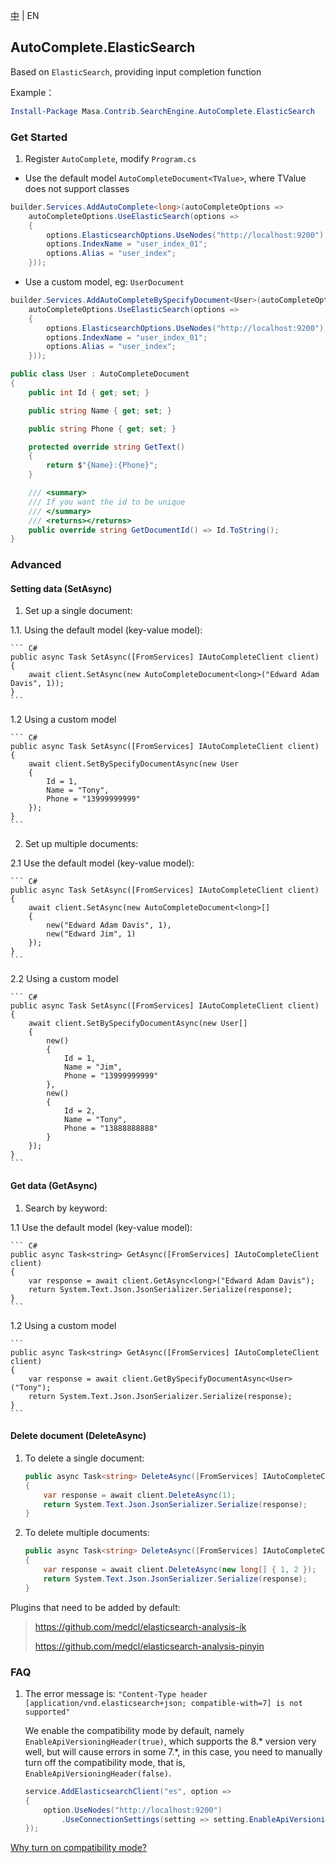 [中](README.zh-CN.md) | EN

## AutoComplete.ElasticSearch

Based on `ElasticSearch`, providing input completion function

Example：

``` powershell
Install-Package Masa.Contrib.SearchEngine.AutoComplete.ElasticSearch
```

### Get Started

1. Register `AutoComplete`, modify `Program.cs`

* Use the default model `AutoCompleteDocument<TValue>`, where TValue does not support classes

``` C#
builder.Services.AddAutoComplete<long>(autoCompleteOptions =>
    autoCompleteOptions.UseElasticSearch(options =>
    {
        options.ElasticsearchOptions.UseNodes("http://localhost:9200");
        options.IndexName = "user_index_01";
        options.Alias = "user_index";
    }));
```

* Use a custom model, eg: `UserDocument`

``` C#
builder.Services.AddAutoCompleteBySpecifyDocument<User>(autoCompleteOptions =>
    autoCompleteOptions.UseElasticSearch(options =>
    {
        options.ElasticsearchOptions.UseNodes("http://localhost:9200");
        options.IndexName = "user_index_01";
        options.Alias = "user_index";
    }));

public class User : AutoCompleteDocument
{
    public int Id { get; set; }

    public string Name { get; set; }

    public string Phone { get; set; }

    protected override string GetText()
    {
        return $"{Name}:{Phone}";
    }

    /// <summary>
    /// If you want the id to be unique
    /// </summary>
    /// <returns></returns>
    public override string GetDocumentId() => Id.ToString();
}
```

### Advanced

#### Setting data (SetAsync)

1. Set up a single document:

1.1. Using the default model (key-value model):

    ``` C#
    public async Task SetAsync([FromServices] IAutoCompleteClient client)
    {
        await client.SetAsync(new AutoCompleteDocument<long>("Edward Adam Davis", 1));
    }
    ```

1.2 Using a custom model

    ``` C#
    public async Task SetAsync([FromServices] IAutoCompleteClient client)
    {
        await client.SetBySpecifyDocumentAsync(new User
        {
            Id = 1,
            Name = "Tony",
            Phone = "13999999999"
        });
    }
    ```

2. Set up multiple documents:

2.1 Use the default model (key-value model):

    ``` C#
    public async Task SetAsync([FromServices] IAutoCompleteClient client)
    {
        await client.SetAsync(new AutoCompleteDocument<long>[]
        {
            new("Edward Adam Davis", 1),
            new("Edward Jim", 1)
        });
    }
    ```

2.2 Using a custom model

    ``` C#
    public async Task SetAsync([FromServices] IAutoCompleteClient client)
    {
        await client.SetBySpecifyDocumentAsync(new User[]
        {
            new()
            {
                Id = 1,
                Name = "Jim",
                Phone = "13999999999"
            },
            new()
            {
                Id = 2,
                Name = "Tony",
                Phone = "13888888888"
            }
        });
    }
    ```

#### Get data (GetAsync)

1. Search by keyword:

1.1 Use the default model (key-value model):

    ``` C#
    public async Task<string> GetAsync([FromServices] IAutoCompleteClient client)
    {
        var response = await client.GetAsync<long>("Edward Adam Davis");
        return System.Text.Json.JsonSerializer.Serialize(response);
    }
    ```

1.2 Using a custom model

    ```
    public async Task<string> GetAsync([FromServices] IAutoCompleteClient client)
    {
        var response = await client.GetBySpecifyDocumentAsync<User>("Tony");
        return System.Text.Json.JsonSerializer.Serialize(response);
    }
    ```

#### Delete document (DeleteAsync)

1. To delete a single document:

   ``` C#
   public async Task<string> DeleteAsync([FromServices] IAutoCompleteClient client)
   {
       var response = await client.DeleteAsync(1);
       return System.Text.Json.JsonSerializer.Serialize(response);
   }
   ```

2. To delete multiple documents:

   ``` C#
   public async Task<string> DeleteAsync([FromServices] IAutoCompleteClient client)
   {
       var response = await client.DeleteAsync(new long[] { 1, 2 });
       return System.Text.Json.JsonSerializer.Serialize(response);
   }
   ```

Plugins that need to be added by default:

> https://github.com/medcl/elasticsearch-analysis-ik
>
> https://github.com/medcl/elasticsearch-analysis-pinyin

### FAQ

1. The error message is: `"Content-Type header [application/vnd.elasticsearch+json; compatible-with=7] is not supported"`

   We enable the compatibility mode by default, namely `EnableApiVersioningHeader(true)`, which supports the 8.* version very well, but will cause errors in some 7.*, in this case, you need to manually turn off the compatibility mode, that is, `EnableApiVersioningHeader(false)`.

     ``` C#
     service.AddElasticsearchClient("es", option =>
     {
         option.UseNodes("http://localhost:9200")
             .UseConnectionSettings(setting => setting.EnableApiVersioningHeader(false));
     });
     ```

[Why turn on compatibility mode? ](https://github.com/elastic/elasticsearch-net/issues/6154)